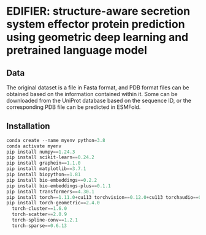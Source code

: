 # EDIFIER: structure-aware secretion system effector protein prediction using geometric deep learning and pretrained language model
## Data
The original dataset is a file in Fasta format, and PDB format files can be obtained based on the information contained within it. Some can be downloaded from the UniProt database based on the sequence ID, or the corresponding PDB file can be predicted in ESMFold.
## Installation
```python
conda create --name myenv python=3.8
conda activate myenv                          
pip install numpy==1.24.3
pip install scikit-learn==0.24.2
pip install graphein==1.1.0
pip install matplotlib==3.7.1
pip install biopython==1.81
pip install bio-embeddings==0.2.2
pip install bio-embeddings-plus==0.1.1
pip install transformers==4.30.1
pip install torch==1.11.0+cu113 torchvision==0.12.0+cu113 torchaudio==0.11.0 --extra-index-url https://download.pytorch.org/whl/cu113
pip install torch-geometric==2.4.0
  torch-cluster==1.6.0
  torch-scatter==2.0.9
  torch-spline-conv==1.2.1
  torch-sparse==0.6.13



